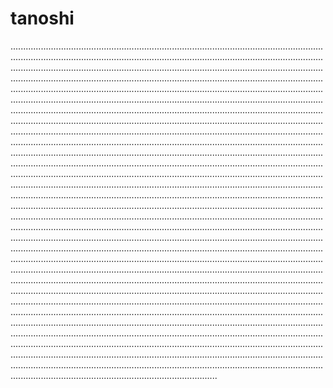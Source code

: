 # tanoshi

......................................................................................................................................................................................................................................................................................................................................................................................................................................................................................................................................................................................................................................................................................................................................................................................................................................................................................................................................................................................................................................................................................................................................................................................................................................................................................................................................................................................................................................................................................................................................................................................................................................................................................................................................................................................................................................................................................................................................................................................................................................................................................................................................................................................................................................................................................................................................................................................................................................................................................................................................................................................................................................................................................................................................................................................................................................................................................................................................................................................................................................................................................................................................................................................................................................................................................................................................................................................................................................................................................................................................................................................................................................................................................................................................................................................................................................................................................................................................................................................................................................................................................